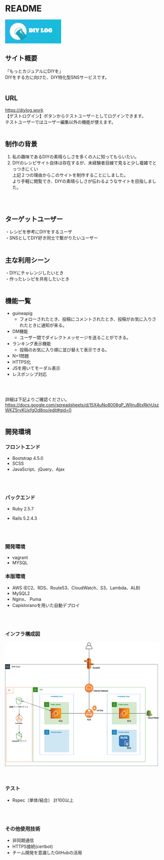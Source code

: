 # README

<img src="app/assets/images/readme.jpg" alt="DIY LOG" title="サイトロゴ"><br>
## **サイト概要**
「もっとカジュアルにDIYを」<br>
DIYをする方に向けた、DIY特化型SNSサービスです。
<br>
<br>

## **URL**
https://diylog.work<br>
【ゲストログイン】ボタンからテストユーザーとしてログインできます。<br>
テストユーザーではユーザー編集以外の機能が使えます。
<br>
<br>

## **制作の背景**
1. 私の趣味であるDIYの素晴らしさを多くの人に知ってもらいたい。<br>
2. DIYのレシピサイト自体は存在するが、未経験者目線で見ると少し複雑でとっつきにくい<br>
上記２つの理由からこのサイトを制作することにしました。<br>
より手軽に閲覧でき、DIYの素晴らしさが伝わるようなサイトを目指しました。
<br>
<br>

## **ターゲットユーザー**
・レシピを参考にDIYをするユーザ<br>
・SNSとしてDIY好き同士で繋がりたいユーザー
<br>
<br>

## **主な利用シーン**
・DIYにチャレンジしたいとき<br>
・作ったレシピを共有したいとき
<br>
<br>

## **機能一覧**

+ guineapig
  + フォローされたとき、投稿にコメントされたとき、投稿がお気に入りされたときに通知が来る。
+ DM機能
  + ユーザー間でダイレクトメッセージを送ることができる。
+ ランキング表示機能
  + 投稿のお気に入り順に並び替えて表示できる。
+ N+1問題
+ HTTPS化
+ JSを用いてモーダル表示
+ レスポンシブ対応
<br>
<br>

詳細は下記よりご確認ください。
https://docs.google.com/spreadsheets/d/15X4uNo8008gP_WllnuBtxRkhUszWKZ5rvKUxfgOd8no/edit#gid=0
<br>
<br>

##  **開発環境**

### **フロントエンド**
+ Bootstrap 4.5.0
+ SCSS
+ JavaScript、jQuery、Ajax
<br>
<br>

### **バックエンド**
+ Ruby 2.5.7
* Rails 5.2.4.3
<br>
<br>

### **開発環境**
+ vagrant
+ MYSQL

### **本版環境**
+ AWS (EC2、RDS、Route53、CloudWatch、S3、Lambda、ALB)
+ MySQL2
+ Nginx、 Puma
+ Capistoranoを用いた自動デプロイ
<br>
<br>

### **インフラ構成図**
<img src="app/assets/images/aws.png" alt="インフラ構成図" title="インフラ構成図"><br>
<br>
<br>

### **テスト**
+ Rspec（単体/結合） 計100以上
<br>
<br>

### **その他使用技術**
+ 非同期通信
+ HTTPS接続(certbot)
+ チーム開発を意識したGitHubの活用